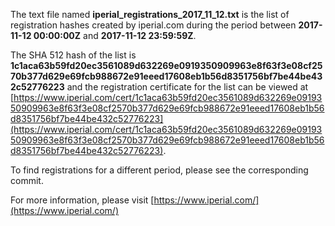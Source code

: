 The text file named **iperial_registrations_2017_11_12.txt** is the list of registration hashes created by iperial.com during the period between **2017-11-12 00:00:00Z** and **2017-11-12 23:59:59Z**.

The SHA 512 hash of the list is **1c1aca63b59fd20ec3561089d632269e0919350909963e8f63f3e08cf2570b377d629e69fcb988672e91eeed17608eb1b56d8351756bf7be44be432c52776223** and the registration certificate for the list can be viewed at [https://www.iperial.com/cert/1c1aca63b59fd20ec3561089d632269e0919350909963e8f63f3e08cf2570b377d629e69fcb988672e91eeed17608eb1b56d8351756bf7be44be432c52776223](https://www.iperial.com/cert/1c1aca63b59fd20ec3561089d632269e0919350909963e8f63f3e08cf2570b377d629e69fcb988672e91eeed17608eb1b56d8351756bf7be44be432c52776223).

To find registrations for a different period, please see the corresponding commit.

For more information, please visit [https://www.iperial.com/](https://www.iperial.com/)
